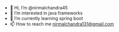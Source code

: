 - 👋 Hi, I’m @nirmalchandra45
- 👀 I’m interested in java frameworks
- 🌱 I’m currently learning spring boot
- 📫 How to reach me nirmalchandra131@gmail.com

<!---
nirmalchandra45/nirmalchandra45 is a ✨ special ✨ repository because its `README.md` (this file) appears on your GitHub profile.
You can click the Preview link to take a look at your changes.
--->
